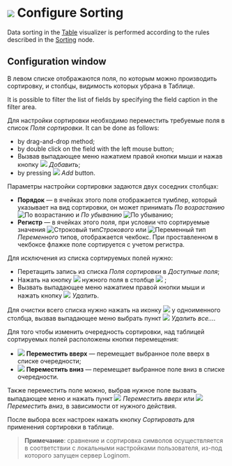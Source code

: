 # ![](../../images/icons/toolbar-controls/sort-asc_default.svg) Configure Sorting

Data sorting in the [Table](./README.md) visualizer is performed according to the rules described in the [Sorting](../../processors/transformation/sorting.md) node.

## Configuration window

В левом списке отображаются поля, по которым можно производить сортировку, и столбцы, видимость которых убрана в Таблице.

It is possible to filter the list of fields by specifying the field caption in the filter area.

Для настройки сортировки необходимо переместить требуемые поля в список *Поля сортировки*. It can be done as follows:

* by drag-and-drop method;
* by double click on the field with the left mouse button;
* Вызвав выпадающее меню нажатием правой кнопки мыши и нажав кнопку ![](../../images/icons/toolbar-controls/plus_default.svg) *Добавить*;
* by pressing ![](../../images/icons/toolbar-controls/arrow-r_default.svg) *Add* button.

Параметры настройки сортировки задаются двух соседних столбцах:

* **Порядок** — в ячейках этого поля отображается тумблер, который указывает на вид сортировки, он может принимать *По возрастанию* ![По возрастанию](../../images/icons/sorting/order-switcher-asc_default.svg) и *По убыванию* ![По убыванию](../../images/icons/sorting/order-switcher-desc_default.svg);
* **Регистр** — в ячейках этого поля, при условии что сортируемые значения ![Строковый тип](../../images/icons/data-types/string_default.svg)*Строкового* или ![Переменный тип](../../images/icons/data-types/variant_default.svg)*Переменного* типов, отображается чекбокс. При проставленном в чекбоксе флажке поле сортируется с учетом регистра.

Для исключения из списка сортируемых полей нужно:

* Перетащить запись из списка *Поля сортировки* в *Доступные поля*;
* Нажать на кнопку ![](../../images/icons/toolbar-controls/delete_default.svg) нужного поля в столбце ![](../../images/icons/toolbar-controls/delete-all_default.svg) ;
* Вызвать выпадающее меню нажатием правой кнопки мыши и нажать кнопку ![](../../images/icons/toolbar-controls/delete_default.svg) *Удалить*.

Для очистки всего списка нужно нажать на иконку ![](../../images/icons/toolbar-controls/delete-all_default.svg) у одноименного столбца, вызвав выпадающее меню выбрать пункт ![](../../images/icons/toolbar-controls/delete-all_default.svg) *Удалить все...*.

Для того чтобы изменить очередность сортировки, над таблицей сортируемых полей расположены кнопки перемещения:

* ![](../../images/icons/toolbar-controls/moveup_default.svg) **Переместить вверх** — перемещает выбранное поле вверх в списке очередности;
* ![](../../images/icons/toolbar-controls/movedown_default.svg) **Переместить вниз** — перемещает выбранное поле вниз в списке очередности.

Также переместить поле можно, выбрав нужное поле вызвать выпадающее меню и нажать пункт ![](../../images/icons/toolbar-controls/moveup_default.svg) *Переместить вверх* или ![](../../images/icons/toolbar-controls/movedown_default.svg) *Переместить вниз*, в зависимости от нужного действия.

После выбора всех настроек нажать кнопку *Сортировать* для применения сортировки в таблице.

> **Примечание**: сравнение и сортировка символов осуществляется в соответствии с локальными настройками пользователя, из-под которого запущен сервер Loginom.
